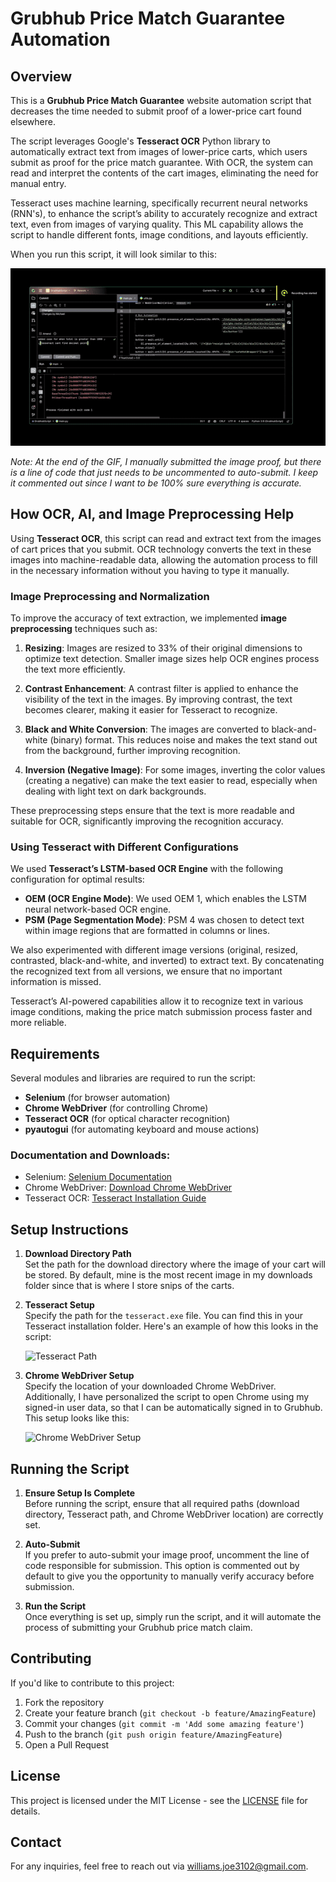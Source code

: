 # Grubhub Price Match Guarantee Automation

## Overview
This is a **Grubhub Price Match Guarantee** website automation script that decreases the time needed to submit proof of a lower-price cart found elsewhere.

The script leverages Google's **Tesseract OCR** Python library to automatically extract text from images of lower-price carts, which users submit as proof for the price match guarantee. With OCR, the system can read and interpret the contents of the cart images, eliminating the need for manual entry.

Tesseract uses machine learning, specifically recurrent neural networks (RNN's), to enhance the script’s ability to accurately recognize and extract text, even from images of varying quality. This ML capability allows the script to handle different fonts, image conditions, and layouts efficiently.

When you run this script, it will look similar to this:

![Demo Video](https://github.com/jwilliams2023/Grubhub-Price-Match-Submission-OCR/blob/master/Resources/DemoVideo.gif)

*Note: At the end of the GIF, I manually submitted the image proof, but there is a line of code that just needs to be uncommented to auto-submit. I keep it commented out since I want to be 100% sure everything is accurate.*

## How OCR, AI, and Image Preprocessing Help

Using **Tesseract OCR**, this script can read and extract text from the images of cart prices that you submit. OCR technology converts the text in these images into machine-readable data, allowing the automation process to fill in the necessary information without you having to type it manually.

### Image Preprocessing and Normalization
To improve the accuracy of text extraction, we implemented **image preprocessing** techniques such as:

1. **Resizing**: Images are resized to 33% of their original dimensions to optimize text detection. Smaller image sizes help OCR engines process the text more efficiently.

2. **Contrast Enhancement**: A contrast filter is applied to enhance the visibility of the text in the images. By improving contrast, the text becomes clearer, making it easier for Tesseract to recognize.

3. **Black and White Conversion**: The images are converted to black-and-white (binary) format. This reduces noise and makes the text stand out from the background, further improving recognition.

4. **Inversion (Negative Image)**: For some images, inverting the color values (creating a negative) can make the text easier to read, especially when dealing with light text on dark backgrounds.

These preprocessing steps ensure that the text is more readable and suitable for OCR, significantly improving the recognition accuracy.

### Using Tesseract with Different Configurations
We used **Tesseract’s LSTM-based OCR Engine** with the following configuration for optimal results:
- **OEM (OCR Engine Mode)**: We used OEM 1, which enables the LSTM neural network-based OCR engine.
- **PSM (Page Segmentation Mode)**: PSM 4 was chosen to detect text within image regions that are formatted in columns or lines.

We also experimented with different image versions (original, resized, contrasted, black-and-white, and inverted) to extract text. By concatenating the recognized text from all versions, we ensure that no important information is missed.

Tesseract’s AI-powered capabilities allow it to recognize text in various image conditions, making the price match submission process faster and more reliable.

## Requirements
Several modules and libraries are required to run the script:
- **Selenium** (for browser automation)
- **Chrome WebDriver** (for controlling Chrome)
- **Tesseract OCR** (for optical character recognition)
- **pyautogui** (for automating keyboard and mouse actions)

### Documentation and Downloads:
- Selenium: [Selenium Documentation](https://www.selenium.dev/documentation/overview/)
- Chrome WebDriver: [Download Chrome WebDriver](https://chromedriver.chromium.org/downloads)
- Tesseract OCR: [Tesseract Installation Guide](https://github.com/UB-Mannheim/tesseract/wiki)

## Setup Instructions

1. **Download Directory Path**  
   Set the path for the download directory where the image of your cart will be stored. By default, mine is the most recent image in my downloads folder since that is where I store snips of the carts.

2. **Tesseract Setup**  
   Specify the path for the `tesseract.exe` file. You can find this in your Tesseract installation folder. Here's an example of how this looks in the script:

   ![Tesseract Path](https://github.com/jwilliams2023/Grubhub-Price-Match-Submission-OCR/assets/130696072/cbff4012-b5f9-4e9b-87e3-4701d7b24886)

3. **Chrome WebDriver Setup**  
   Specify the location of your downloaded Chrome WebDriver. Additionally, I have personalized the script to open Chrome using my signed-in user data, so that I can be automatically signed in to Grubhub. This setup looks like this:

   ![Chrome WebDriver Setup](https://github.com/jwilliams2023/Grubhub-Price-Match-Submission-OCR/assets/130696072/76592c96-b188-4037-b798-77fd646ec622)

## Running the Script

1. **Ensure Setup Is Complete**  
   Before running the script, ensure that all required paths (download directory, Tesseract path, and Chrome WebDriver location) are correctly set.

2. **Auto-Submit**  
   If you prefer to auto-submit your image proof, uncomment the line of code responsible for submission. This option is commented out by default to give you the opportunity to manually verify accuracy before submission.

3. **Run the Script**  
   Once everything is set up, simply run the script, and it will automate the process of submitting your Grubhub price match claim.

## Contributing
If you'd like to contribute to this project:

1. Fork the repository
2. Create your feature branch (`git checkout -b feature/AmazingFeature`)
3. Commit your changes (`git commit -m 'Add some amazing feature'`)
4. Push to the branch (`git push origin feature/AmazingFeature`)
5. Open a Pull Request

## License
This project is licensed under the MIT License - see the [LICENSE](https://github.com/jwilliams2023/Grubhub-Price-Match-Submission-OCR?tab=MIT-1-ov-file#readme) file for details.

## Contact
For any inquiries, feel free to reach out via [williams.joe3102@gmail.com](mailto:williams.joe3102@gmail.com).

